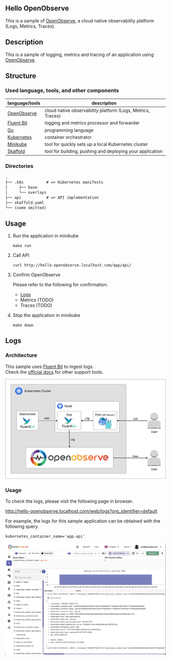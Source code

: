 Hello OpenObserve
---

This is a sample of [OpenObserve](https://openobserve.ai/), a cloud native observability platform (Logs, Metrics, Traces).


## Description

This is a sample of logging, metrics and tracing of an application using [OpenObserve](https://openobserve.ai/).


## Structure

### Used language, tools, and other components

| language/tools                                 | description                                                 |
|------------------------------------------------|-------------------------------------------------------------|
| [OpenObserve](https://openobserve.ai/)         | cloud native observability platform (Logs, Metrics, Traces) |
| [Fluent Bit](https://fluentbit.io/)            | logging and metrics processor and forwarder                 |
| [Go](https://github.com/golang/go)             | programming language                                        |
| [Kubernetes](https://kubernetes.io/)           | container orchestrator                                      |
| [Minikube](https://minikube.sigs.k8s.io/docs/) | tool for quickly sets up a local Kubernetes cluster         |
| [Skaffold](https://skaffold.dev/)              | tool for building, pushing and deploying your application   |

### Directories

```
.
├── .k8s          # => Kubernetes manifests
│     ├── base
│     └── overlays
├── api           # => API implementation
├── skaffold.yaml
└── (some omitted)
```


## Usage

1. Run the application in minikube

    ```shell
    make run
    ```

2. Call API

   ```shell
   curl http://hello-openobserve.localhost.com/app/api/
   ```

3. Confirm OpenObserve

   Please refer to the following for confirmation.

   - [Logs](https://github.com/hyorimitsu/hello-openobserve/blob/main/README.md#logs)
   - Metrics (TODO)
   - Traces (TODO)

4. Stop the application in minikube

    ```shell
    make down
    ```


## Logs

### Architecture

This sample uses [Fluent Bit](https://fluentbit.io/) to ingest logs.  
Check the [official docs](https://openobserve.ai/docs/ingestion/logs/) for other support tools.

![logs_architecture](https://github.com/hyorimitsu/hello-openobserve/blob/main/docs/img/logs_architecture.png)

### Usage

To check the logs, please visit the following page in browser.

http://hello-openobserve.localhost.com/web/logs?org_identifier=default

For example, the logs for this sample application can be obtained with the following query.

```shell
kubernetes_container_name='app-api'
```

![logs_ui](https://github.com/hyorimitsu/hello-openobserve/blob/main/docs/img/logs_ui.png)
